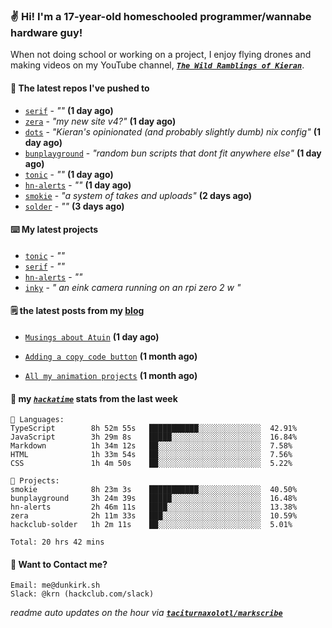 ### ✌️ Hi! I'm a 17-year-old homeschooled programmer/wannabe hardware guy!

When not doing school or working on a project, I enjoy flying drones and making videos on my YouTube channel, [**_`The Wild Ramblings of Kieran`_**](https://youtube.com/@kieran.rambles).

#### 👷 The latest repos I've pushed to

- [`serif`](https://github.com/taciturnaxolotl/serif) - _""_ **(1 day ago)**
- [`zera`](https://github.com/taciturnaxolotl/zera) - _"my new site v4?"_ **(1 day ago)**
- [`dots`](https://github.com/taciturnaxolotl/dots) - _"Kieran's opinionated (and probably slightly dumb) nix config"_ **(1 day ago)**
- [`bunplayground`](https://github.com/taciturnaxolotl/bunplayground) - _"random bun scripts that dont fit anywhere else"_ **(1 day ago)**
- [`tonic`](https://github.com/taciturnaxolotl/tonic) - _""_ **(1 day ago)**
- [`hn-alerts`](https://github.com/taciturnaxolotl/hn-alerts) - _""_ **(1 day ago)**
- [`smokie`](https://github.com/taciturnaxolotl/smokie) - _"a system of takes and uploads"_ **(2 days ago)**
- [`solder`](https://github.com/hackclub/solder) - _""_ **(3 days ago)**

#### ⌨️ My latest projects

- [`tonic`](https://github.com/taciturnaxolotl/tonic) - _""_
- [`serif`](https://github.com/taciturnaxolotl/serif) - _""_
- [`hn-alerts`](https://github.com/taciturnaxolotl/hn-alerts) - _""_
- [`inky`](https://github.com/taciturnaxolotl/inky) - _" an eink camera running on an rpi zero 2 w "_

#### 🗒️ the latest posts from my [blog](https://dunkirk.sh)

- [`Musings about Atuin`](https://dunkirk.sh/blog/atuin/) **(1 day ago)**

- [`Adding a copy code button`](https://dunkirk.sh/blog/adding-a-copy-button/) **(1 month ago)**

- [`All my animation projects`](https://dunkirk.sh/blog/my-animations/) **(1 month ago)**



#### 📡 my [_`hackatime`_](https://waka.hackclub.com) stats from the last week

```text
💾 Languages:
TypeScript        8h 52m 55s   ███████████░░░░░░░░░░░░░░  42.91%
JavaScript        3h 29m 8s    █████░░░░░░░░░░░░░░░░░░░░  16.84%
Markdown          1h 34m 12s   ██░░░░░░░░░░░░░░░░░░░░░░░  7.58%
HTML              1h 33m 54s   ██░░░░░░░░░░░░░░░░░░░░░░░  7.56%
CSS               1h 4m 50s    ██░░░░░░░░░░░░░░░░░░░░░░░  5.22%

💼 Projects:
smokie            8h 23m 3s    ███████████░░░░░░░░░░░░░░  40.50%
bunplayground     3h 24m 39s   █████░░░░░░░░░░░░░░░░░░░░  16.48%
hn-alerts         2h 46m 11s   ████░░░░░░░░░░░░░░░░░░░░░  13.38%
zera              2h 11m 33s   ███░░░░░░░░░░░░░░░░░░░░░░  10.59%
hackclub-solder   1h 2m 11s    ██░░░░░░░░░░░░░░░░░░░░░░░  5.01%

Total: 20 hrs 42 mins
```

#### 📮 Want to Contact me?

```text
Email: me@dunkirk.sh
Slack: @krn (hackclub.com/slack)
```

_readme auto updates on the hour via [**`taciturnaxolotl/markscribe`**](https://github.com/taciturnaxolotl/markscribe)_
